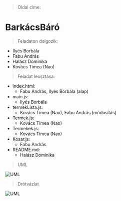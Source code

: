 > Oldal címe:
# BarkácsBáró


> Feladaton dolgozik:
- Ilyés Borbála
- Fabu András
- Halász Dominika
- Kovács Timea (Nao)


> Feladat leosztása:
- index.html:
  - Fabu András, Ilyés Borbála (alap)
- main.js:
  - Ilyés Borbála
- termekLista.js:
  - Kovács Tímea (Nao), Fabu András (módosítás)
- Termek.js:
  - Kovács Tímea (Nao)
- Termekek.js:
  - Kovács Tímea (Nao)
- Kosar.js:
  - Fabu András
- README.md:
  - Halász Dominika


> UML
 
![UML](leiras/UML.png)


> Drótvázlat

![UML](leiras/drotVazlat.png)
